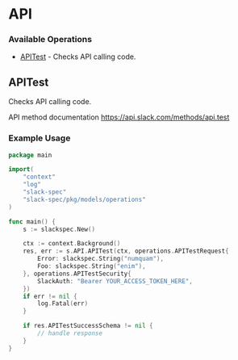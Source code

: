 # API

### Available Operations

* [APITest](#apitest) - Checks API calling code.

## APITest

Checks API calling code.

API method documentation
<https://api.slack.com/methods/api.test>

### Example Usage

```go
package main

import(
	"context"
	"log"
	"slack-spec"
	"slack-spec/pkg/models/operations"
)

func main() {
    s := slackspec.New()

    ctx := context.Background()
    res, err := s.API.APITest(ctx, operations.APITestRequest{
        Error: slackspec.String("numquam"),
        Foo: slackspec.String("enim"),
    }, operations.APITestSecurity{
        SlackAuth: "Bearer YOUR_ACCESS_TOKEN_HERE",
    })
    if err != nil {
        log.Fatal(err)
    }

    if res.APITestSuccessSchema != nil {
        // handle response
    }
}
```

